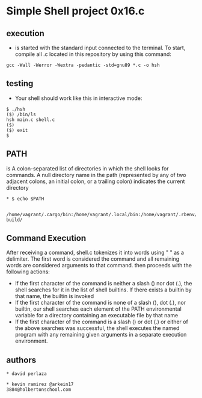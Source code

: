 # Simple Shell project 0x16.c

## execution

* is started with the standard input connected to the terminal. To start, compile all .c located in this repository by using this command:

``
gcc -Wall -Werror -Wextra -pedantic -std=gnu89 *.c -o hsh
``

## testing
* Your shell should work like this in interactive mode:

````
$ ./hsh
($) /bin/ls
hsh main.c shell.c
($)
($) exit
$
````

## PATH
 is A colon-separated list of directories in which the shell looks for commands. A null directory name in the path (represented by any of two adjacent colons, an initial colon, or a trailing colon) indicates the current directory
 
````
* $ echo $PATH
 
 /home/vagrant/.cargo/bin:/home/vagrant/.local/bin:/home/vagrant/.rbenv/plugins/ruby-build/
 ````
## Command Execution
After receiving a command, shell.c tokenizes it into words using " " as a delimiter. The first word is considered the command and all remaining words are considered arguments to that command. then proceeds with the following actions:

* If the first character of the command is neither a slash (\) nor dot (.), the shell searches for it in the list of shell builtins. If there exists a builtin by that name, the builtin is invoked
* If the first character of the command is none of a slash (\), dot (.), nor builtin, our shell searches each element of the PATH environmental variable for a directory containing an executable file by that name
* If the first character of the command is a slash (\) or dot (.) or either of the above searches was successful, the shell executes the named program with any remaining given arguments in a separate execution environment.

## authors
````
* david perlaza

* kevin ramirez @arkein17
3884@holbertonschool.com
````




